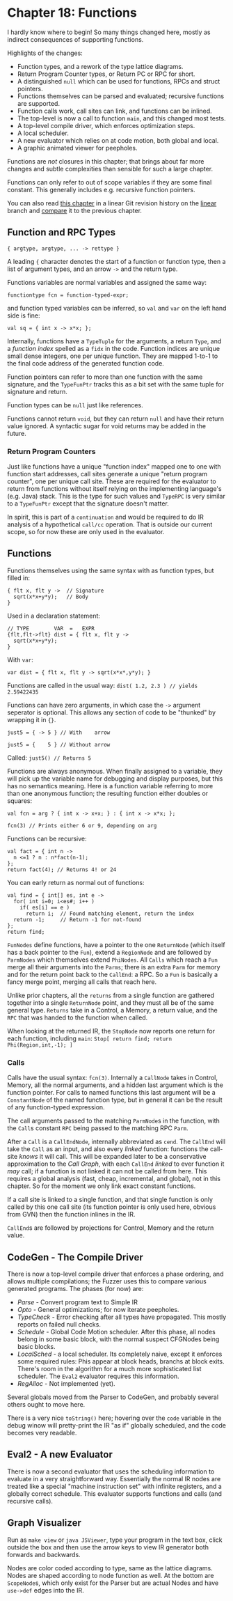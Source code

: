 # Chapter 18: Functions


I hardly know where to begin!  So many things changed here, mostly as indirect
consequences of supporting functions.

Highlights of the changes:

- Function types, and a rework of the type lattice diagrams.
- Return Program Counter types, or Return PC or RPC for short.
- A distinguished `null` which can be used for functions, RPCs and struct pointers.
- Functions themselves can be parsed and evaluated; recursive functions are supported.
- Function calls work, call sites can link, and functions can be inlined.
- The top-level is now a call to function `main`, and this changed most tests.
- A top-level compile driver, which enforces optimization steps.
- A local scheduler.
- A new evaluator which relies on at code motion, both global and local.
- A graphic animated viewer for peepholes.

Functions are *not* closures in this chapter; that brings about far more
changes and subtle complexities than sensible for such a large chapter.

Functions can only refer to out of scope variables if they are some final
constant.  This generally includes e.g. recursive function pointers.

You can also read [this chapter](https://github.com/SeaOfNodes/Simple/tree/linear-chapter18) in a linear Git revision history on the [linear](https://github.com/SeaOfNodes/Simple/tree/linear) branch and [compare](https://github.com/SeaOfNodes/Simple/compare/linear-chapter17...linear-chapter18) it to the previous chapter.

## Function and RPC Types

```
{ argtype, argtype, ... -> rettype }
```

A leading `{` character denotes the start of a function or function type, then
a list of argument types, and an arrow `->` and the return type.

Functions variables are normal variables and assigned the same way:

`functiontype fcn = function-typed-expr;`

and function typed variables can be inferred, so `val` and `var` on the left
hand side is fine:

`val sq = { int x -> x*x; };`

Internally, functions have a `TypeTuple` for the arguments, a return `Type`,
and a *function index* spelled as a `fidx` in the code.  Function indices are
unique small dense integers, one per unique function.  They are mapped
1-to-1 to the final code address of the generated function code.

Function pointers can refer to more than one function with the same signature,
and the `TypeFunPtr` tracks this as a bit set with the same tuple for signature
and return.

Function types can be `null` just like references.

Functions cannot return `void`, but they can return `null` and have their
return value ignored.  A syntactic sugar for void returns may be added in the
future.


### Return Program Counters

Just like functions have a unique "function index" mapped one to one with
function start addresses, call sites generate a unique "return program
counter", one per unique call site.  These are required for the evaluator to return
from functions without itself relying on the implementing language's
(e.g. Java) stack.  This is the type for such values and `TypeRPC` is very
similar to a `TypeFunPtr` except that the signature doesn't matter.

In spirit, this is part of a `continuation` and would be required to do IR
analysis of a hypothetical `call/cc` operation.  That is outside our current
scope, so for now these are only used in the evaluator.


## Functions

Functions themselves using the same syntax with as function types, but filled in:

```
{ flt x, flt y ->  // Signature
  sqrt(x*x+y*y);   // Body
}
```

Used in a declaration statement:
```
// TYPE        VAR  =   EXPR
{flt,flt->flt} dist = { flt x, flt y ->
  sqrt(x*x+y*y);
}
```

With `var`:
```
var dist = { flt x, flt y -> sqrt(x*x*,y*y); }
```

Functions are called in the usual way:
`dist( 1.2, 2.3 ) // yields 2.59422435`

Functions can have zero arguments, in which case the `->` argument seperator is
optional.  This allows any section of code to be "thunked" by wrapping it in
`{}`.

`just5 = { -> 5 } // With    arrow`

`just5 = {    5 } // Without arrow`

Called:
`just5() // Returns 5`

Functions are always anonymous.  When finally assigned to a variable, they will
pick up the variable name for debugging and display purposes, but this has no
semantics meaning.  Here is a function variable referring to more than one
anonymous function; the resulting function either doubles or squares:

`val fcn = arg ? { int x -> x+x; } : { int x -> x*x; };`

`fcn(3) // Prints either 6 or 9, depending on arg`

Functions can be recursive:
```
val fact = { int n -> 
  n <=1 ? n : n*fact(n-1); 
}; 
return fact(4); // Returns 4! or 24
```

You can early return as normal out of functions:
```
val find = { int[] es, int e ->
  for( int i=0; i<es#; i++ )
    if( es[i] == e )
      return i;  // Found matching element, return the index
  return -1;     // Return -1 for not-found
};
return find;
```

`FunNodes` define functions, have a pointer to the one `ReturnNode` (which
itself has a back pointer to the `Fun`), extend a `RegionNode` and are followed
by `ParmNodes` which themselves extend `PhiNodes`.  All `Calls` which reach a
`Fun` merge all their arguments into the `Parms`; there is an extra `Parm` for
memory and for the return point back to the `CallEnd`: a RPC.  So a `Fun` is
basically a fancy merge point, merging all calls that reach here.

Unlike prior chapters, all the `returns` from a single function are gathered
together into a single `ReturnNode` point, and they must all be of the same
general type.  `Returns` take in a Control, a Memory, a return value, and the
`RPC` that was handed to the function when called.

When looking at the returned IR, the `StopNode` now reports one return for each
function, including `main`: 
`Stop[ return find; return Phi(Region,int,-1); ]`


### Calls

Calls have the usual syntax: `fcn(3)`.  Internally a `CallNode` takes in
Control, Memory, all the normal arguments, and a hidden last argument which is
the function pointer.  For calls to named functions this last argument will be
a `ConstantNode` of the named function type, but in general it can be the
result of any function-typed expression.

The call arguments passed to the matching `ParmNode`s in the function, 
with the `Call`s constant `RPC` being passed to the matching RPC `Parm`.

After a `Call` is a `CallEndNode`, internally abbreviated as `cend`.  The
`CallEnd` will take the `Call` as an input, and also every *linked* function:
functions the call-site *knows* it will call.  This will be expanded later to
be a conservative approximation to the *Call Graph*, with each `CallEnd`
*linked* to ever function it *may* call; if a function is not linked it can not
be called from here.  This requires a global analysis (fast, cheap,
incremental, and global), not in this chapter.  So for the moment we only
link exact constant functions.

If a call site is linked to a single function, and that single function is only
called by this one call site (its function pointer is only used here, obvious
from GVN) then the function inlines in the IR.

`CallEnd`s are followed by projections for Control, Memory and the return value.



## CodeGen - The Compile Driver

There is now a top-level compile driver that enforces a phase ordering, and
allows multiple compilations; the Fuzzer uses this to compare various generated
programs.  The phases (for now) are:

- *Parse* - Convert program text to Simple IR
- *Opto* - General optimizations; for now iterate peepholes.
- *TypeCheck* - Error checking after all types have propagated.  This mostly
  reports on failed null checks.
- *Schedule* - Global Code Motion scheduler.  After this phase, all nodes belong
  in some basic block, with the normal suspect CFGNodes being basic blocks.
- *LocalSched* - a local scheduler.  Its completely naive, except it enforces
  some required rules: Phis appear at block heads, branchs at block exits.
  There's room in the algorithm for a much more sophisticated list scheduler.
  The `Eval2` evaluator requires this information.
- *RegAlloc* - Not implemented (yet).

Several globals moved from the Parser to CodeGen, and probably several others
ought to move here.

There is a very nice `toString()` here; hovering over the `code` variable in
the debug winow will pretty-print the IR "as if" globally scheduled, and the
code becomes very readable.


## Eval2 - A new Evaluator

There is now a second evaluator that uses the scheduling information to
evaluate in a very straightforward way.  Essentially the normal IR nodes are
treated like a special "machine instruction set" with infinite registers, and a
globally correct schedule.  This evaluator supports functions and calls (and
recursive calls).


## Graph Visualizer

Run as `make view` or `java JSViewer`, type your program in the text box, click
outside the box and then use the arrow keys to view IR generator both forwards
and backwards.

Nodes are color coded according to type, same as the lattice diagrams.  Nodes
are shaped according to node function as well.  At the bottom are `ScopeNode`s,
which only exist for the Parser but are actual Nodes and have `use->def` edges
into the IR.

